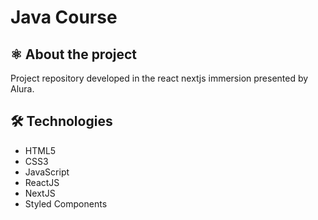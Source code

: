 <h1>Java Course</h1>

<h2>⚛ About the project</h2>
<p>Project repository developed in the react nextjs immersion presented by Alura.</p>

<h2>🛠️ Technologies</h2>
<ul>
<li>HTML5</li>
<li>CSS3</li>
<li>JavaScript</li>
<li>ReactJS</li>
<li>NextJS</li>
<li>Styled Components</li>
</ul>

